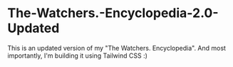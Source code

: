 # The-Watchers.-Encyclopedia-2.0-Updated
This is an updated version of my "The Watchers. Encyclopedia". And most importantly, I'm building it using Tailwind CSS :)
